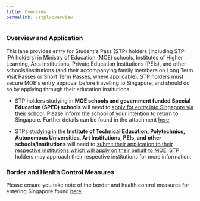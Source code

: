 ```yaml
---
title: Overview
permalink: /stpl/overview
---
```


### **Overview and Application** 

This lane provides entry for Student's Pass (STP) holders (including STP-IPA holders) in Ministry of Education (MOE) schools, Institutes of Higher Learning, Arts Institutions, Private Education Institutions (PEIs), and other schools/institutions (and their accompanying family members on Long Term Visit Passes or Short Term Passes, where applicable). STP holders must secure MOE's entry approval before travelling to Singapore, and should do so by applying through their education institutions. 

- STP holders studying in **MOE schools and government funded Special Education (SPED) schools** will need to <u>apply for entry into Singapore via their school</u>. Please inform the school of your intention to return to Singapore. Further details can be found in the attachment <a href="/pdf/moe-infosheet.pdf" target="_blank">here</a>.
 
- STPs studying in the <b>Institute of Technical Education, Polytechnics, Autonomous Universities, Art Institutions, PEIs, and other schools/institutions</b> will need to <u>submit their application to their respective institutions which will apply on their behalf to MOE</u>. STP holders may approach their respective institutions for more information.

### **Border and Health Control Measures**

Please ensure you take note of the border and health control measures for entering Singapore found [here](/health/overview).

